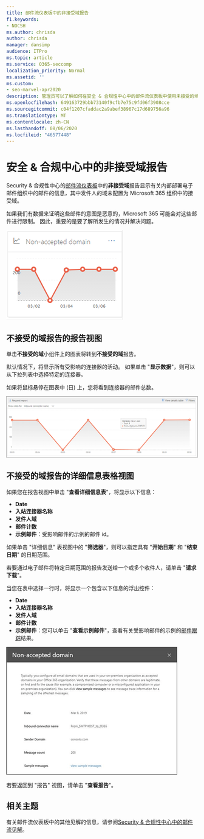 ```yaml
---
title: 邮件流仪表板中的非接受域报告
f1.keywords:
- NOCSH
ms.author: chrisda
author: chrisda
manager: dansimp
audience: ITPro
ms.topic: article
ms.service: O365-seccomp
localization_priority: Normal
ms.assetid: ''
ms.custom:
- seo-marvel-apr2020
description: 管理员可以了解如何在安全 & 合规性中心中的邮件流仪表板中使用未接受的域报告来监视来自内部部署组织的邮件，其中发件人的域不是在 Microsoft 365 中配置的。
ms.openlocfilehash: 649163729bbb73140f9cfb7e75c9fd06f3908cce
ms.sourcegitcommit: c04f1207cfaddac2a9abef38967c17d689756a96
ms.translationtype: MT
ms.contentlocale: zh-CN
ms.lasthandoff: 08/06/2020
ms.locfileid: "46577448"
---
```

# <a name="non-accepted-domain-report-in-the-security--compliance-center"></a>安全 & 合规中心中的非接受域报告

Security & 合规性中心的[邮件流仪表板](mail-flow-insights-v2.md)中的**非接受域**报告显示有关内部部署电子邮件组织中的邮件的信息，其中发件人的域未配置为 Microsoft 365 组织中的接受域。

如果我们有数据来证明这些邮件的意图是恶意的，Microsoft 365 可能会对这些邮件进行限制。 因此，重要的是要了解所发生的情况并解决问题。

![安全 & 合规性中心的邮件流仪表板中的 "不接受的域" 小部件](../../media/mfi-non-accepted-domain-report-widget.png)

## <a name="report-view-for-the-non-accepted-domain-report"></a>不接受的域报告的报告视图

单击**不接受的域**小组件上的图表将转到**不接受的域**报告。

默认情况下，将显示所有受影响的连接器的活动。 如果单击 "**显示数据**"，则可以从下拉列表中选择特定的连接器。

如果将鼠标悬停在图表中 (日) 上，您将看到连接器的邮件总数。

![不接受的域报告中的报告视图](../../media/mfi-non-accepted-domain-report-overview-view.png)

## <a name="details-table-view-for-the-non-accepted-domain-report"></a>不接受的域报告的详细信息表格视图

如果您在报告视图中单击 "**查看详细信息表**"，将显示以下信息：

- **Date**
- **入站连接器名称**
- **发件人域**
- **邮件计数**
- **示例邮件**：受影响邮件的示例的邮件 id。

如果单击 "详细信息" 表视图中的 "**筛选器**"，则可以指定具有 "**开始日期**" 和 "**结束日期**" 的日期范围。

若要通过电子邮件将特定日期范围的报告发送给一个或多个收件人，请单击 "**请求下载**"。

当您在表中选择一行时，将显示一个包含以下信息的浮出控件：

- **Date**
- **入站连接器名称**
- **发件人域**
- **邮件计数**
- **示例邮件**：您可以单击 "**查看示例邮件**"，查看有关受影响邮件的示例的[邮件跟踪](message-trace-scc.md)结果。

![在 "不接受的域" 报表的 "详细信息表" 视图中选择行后的详细信息浮出控件](../../media/mfi-non-accepted-domain-report-details-flyout.png)

若要返回到 "报告" 视图，请单击 "**查看报告**"。

## <a name="related-topics"></a>相关主题

有关邮件流仪表板中的其他见解的信息，请参阅[Security & 合规性中心中的邮件流见解](mail-flow-insights-v2.md)。
